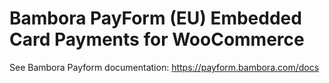 # Bambora PayForm (EU) Embedded Card Payments for WooCommerce

See Bambora Payform documentation: https://payform.bambora.com/docs
